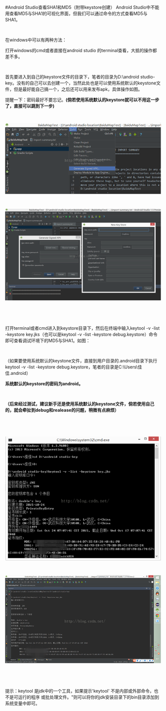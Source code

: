 #Android Studio查看SHA1和MD5（附带keystore创建）
Android Studio中不能用查看MD5与SHA1的可视化界面，但我们可以通过命令的方式查看MD5与SHA1。

 

在windows中可以有两种方法：

打开windows的cmd或者直接在android studio 的terminal查看，大抵的操作都差不多。

 

首先要进入到自己的keystore文件的目录下，笔者的目录为D:\android studio-key。没有的自己可以去创建一个，当然此处也是可以使用系统默认的keystone文件，但是最好能自己搞一个，之后还可以用来发布apk，具体操作如图。

提醒一下：密码最好不要忘记。**(倘若使用系统默认的keystore就可以不用这一步了，直接可以跳到下一步)**

 

<img alt="" class="has" src="https://raw.githubusercontent.com/Double2hao/xujiajia_blog/main/img/2260.png">

 

<img alt="" class="has" src="https://raw.githubusercontent.com/Double2hao/xujiajia_blog/main/img/2261.png">

 

 

打开terminal或者cmd进入到keystore目录下，然后在终端中输入keytool -v -list -keystore key.jks（也可以是keytool -v -list -keystore debug.keystore）命令即可查看调试环境下的MD5与SHA1。如图：

 

（如果要使用系统默认的keystone文件，直接到用户目录的.android目录下执行keytool -v -list -keystore debug.keystore，笔者的目录是C:\Users\佳佳\.android）

**系统默认的keystore的密码为android。**

 

**（后来经过测试，建议新手还是使用系统默认的keystone文件，倘若使用自己的，就会牵扯到debug和realease的问题，稍微有点麻烦）**

 

 

<img alt="" class="has" src="https://raw.githubusercontent.com/Double2hao/xujiajia_blog/main/img/2262.png">

 

<img alt="" class="has" src="https://raw.githubusercontent.com/Double2hao/xujiajia_blog/main/img/2263.png">

 

 

提示：keytool 是jdk中的一个工具，如果提示'keytool' 不是内部或外部命令，也不是可运行的程序 或批处理文件。"则可以将你的jdk安装目录下的bin目录添加到系统变量中即可。

 

 